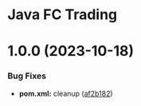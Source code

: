 # Java FC Trading

# 1.0.0 (2023-10-18)


### Bug Fixes

* **pom.xml:** cleanup ([af2b182](https://github.com/SSI-Securities-Corporation/java-fctrading/commit/af2b182655504cc4b51dbf15b99c5af275f19b8f))
